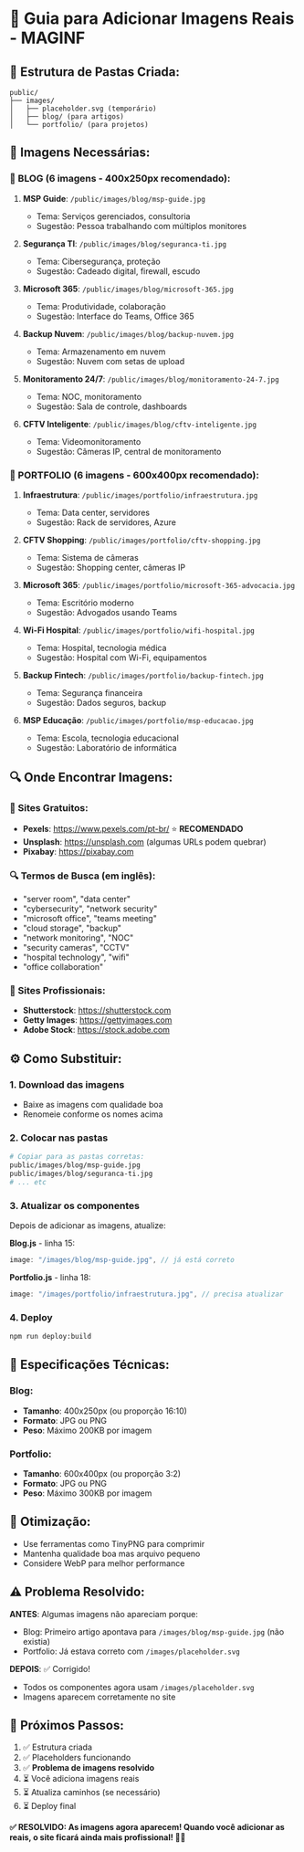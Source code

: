 # 📸 Guia para Adicionar Imagens Reais - MAGINF

## 📁 Estrutura de Pastas Criada:
```
public/
├── images/
│   ├── placeholder.svg (temporário)
│   ├── blog/ (para artigos)
│   └── portfolio/ (para projetos)
```

## 🎯 Imagens Necessárias:

### 📝 BLOG (6 imagens - 400x250px recomendado):
1. **MSP Guide**: `/public/images/blog/msp-guide.jpg`
   - Tema: Serviços gerenciados, consultoria
   - Sugestão: Pessoa trabalhando com múltiplos monitores

2. **Segurança TI**: `/public/images/blog/seguranca-ti.jpg`
   - Tema: Cibersegurança, proteção
   - Sugestão: Cadeado digital, firewall, escudo

3. **Microsoft 365**: `/public/images/blog/microsoft-365.jpg`
   - Tema: Produtividade, colaboração
   - Sugestão: Interface do Teams, Office 365

4. **Backup Nuvem**: `/public/images/blog/backup-nuvem.jpg`
   - Tema: Armazenamento em nuvem
   - Sugestão: Nuvem com setas de upload

5. **Monitoramento 24/7**: `/public/images/blog/monitoramento-24-7.jpg`
   - Tema: NOC, monitoramento
   - Sugestão: Sala de controle, dashboards

6. **CFTV Inteligente**: `/public/images/blog/cftv-inteligente.jpg`
   - Tema: Videomonitoramento
   - Sugestão: Câmeras IP, central de monitoramento

### 🏢 PORTFOLIO (6 imagens - 600x400px recomendado):
1. **Infraestrutura**: `/public/images/portfolio/infraestrutura.jpg`
   - Tema: Data center, servidores
   - Sugestão: Rack de servidores, Azure

2. **CFTV Shopping**: `/public/images/portfolio/cftv-shopping.jpg`
   - Tema: Sistema de câmeras
   - Sugestão: Shopping center, câmeras IP

3. **Microsoft 365**: `/public/images/portfolio/microsoft-365-advocacia.jpg`
   - Tema: Escritório moderno
   - Sugestão: Advogados usando Teams

4. **Wi-Fi Hospital**: `/public/images/portfolio/wifi-hospital.jpg`
   - Tema: Hospital, tecnologia médica
   - Sugestão: Hospital com Wi-Fi, equipamentos

5. **Backup Fintech**: `/public/images/portfolio/backup-fintech.jpg`
   - Tema: Segurança financeira
   - Sugestão: Dados seguros, backup

6. **MSP Educação**: `/public/images/portfolio/msp-educacao.jpg`
   - Tema: Escola, tecnologia educacional
   - Sugestão: Laboratório de informática

## 🔍 Onde Encontrar Imagens:

### 📸 Sites Gratuitos:
- **Pexels**: https://www.pexels.com/pt-br/ ⭐ **RECOMENDADO**
- **Unsplash**: https://unsplash.com (algumas URLs podem quebrar)
- **Pixabay**: https://pixabay.com

### 🔍 Termos de Busca (em inglês):
- "server room", "data center"
- "cybersecurity", "network security"
- "microsoft office", "teams meeting"
- "cloud storage", "backup"
- "network monitoring", "NOC"
- "security cameras", "CCTV"
- "hospital technology", "wifi"
- "office collaboration"

### 💼 Sites Profissionais:
- **Shutterstock**: https://shutterstock.com
- **Getty Images**: https://gettyimages.com
- **Adobe Stock**: https://stock.adobe.com

## ⚙️ Como Substituir:

### 1. Download das imagens
- Baixe as imagens com qualidade boa
- Renomeie conforme os nomes acima

### 2. Colocar nas pastas
```bash
# Copiar para as pastas corretas:
public/images/blog/msp-guide.jpg
public/images/blog/seguranca-ti.jpg
# ... etc
```

### 3. Atualizar os componentes
Depois de adicionar as imagens, atualize:

**Blog.js** - linha 15:
```javascript
image: "/images/blog/msp-guide.jpg", // já está correto
```

**Portfolio.js** - linha 18:
```javascript
image: "/images/portfolio/infraestrutura.jpg", // precisa atualizar
```

### 4. Deploy
```bash
npm run deploy:build
```

## 🎨 Especificações Técnicas:

### Blog:
- **Tamanho**: 400x250px (ou proporção 16:10)
- **Formato**: JPG ou PNG
- **Peso**: Máximo 200KB por imagem

### Portfolio:
- **Tamanho**: 600x400px (ou proporção 3:2)
- **Formato**: JPG ou PNG
- **Peso**: Máximo 300KB por imagem

## 🚀 Otimização:
- Use ferramentas como TinyPNG para comprimir
- Mantenha qualidade boa mas arquivo pequeno
- Considere WebP para melhor performance

## ⚠️ Problema Resolvido:
**ANTES**: Algumas imagens não apareciam porque:
- Blog: Primeiro artigo apontava para `/images/blog/msp-guide.jpg` (não existia)
- Portfolio: Já estava correto com `/images/placeholder.svg`

**DEPOIS**: ✅ Corrigido!
- Todos os componentes agora usam `/images/placeholder.svg`
- Imagens aparecem corretamente no site

## 📝 Próximos Passos:
1. ✅ Estrutura criada
2. ✅ Placeholders funcionando
3. ✅ **Problema de imagens resolvido**
4. ⏳ Você adiciona imagens reais
5. ⏳ Atualiza caminhos (se necessário)
6. ⏳ Deploy final

**✅ RESOLVIDO: As imagens agora aparecem! Quando você adicionar as reais, o site ficará ainda mais profissional! 📸✨**
